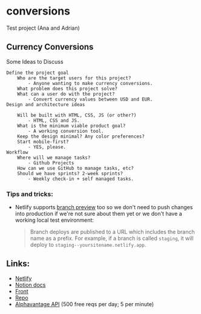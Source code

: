 # conversions
Test project (Ana and Adrian)

## Currency Conversions
Some Ideas to Discuss

	Define the project goal
		Who are the target users for this project? 
			- Anyone wanting to make currency conversions.
		What problem does this project solve?
		What can a user do with the project?
			- Convert currency values between USD and EUR.
	Design and architecture ideas
	
		Will be built with HTML, CSS, JS (or other?)
			- HTML, CSS and JS.
		What is the minimum viable product goal?
			- A working conversion tool.
		Keep the design minimal? Any color preferences? 
		Start mobile-first?
			- YES, please.
	Workflow 
		Where will we manage tasks? 
			- Github Projects
		How can we use GitHub to manage tasks, etc? 
		Should we have sprints? 2-week sprints? 
			- Weekly check-in + self managed tasks.

### Tips and tricks:
- Netlify supports [branch preview](https://docs.netlify.com/site-deploys/overview/?utm_campaign=featdaily21&utm_source=netlify&utm_medium=blog&utm_content=branch-deploys#branches-and-deploys) too so we don't need to push changes into production if we're not sure about them yet or we don't have a working local test environment:
	> Branch deploys are published to a URL which includes the branch name as a prefix. For example, if a branch is called `staging`, it will deploy to `staging--yoursitename.netlify.app`.

## Links:
- [Netlify](https://app.netlify.com/sites/conversionanad/)
- [Notion docs](https://www.notion.so/adrianskar/Netlify-02e4f548ef0746e68642c49ac3a449cd)
- [Front](https://conversionanad.netlify.app/)
- [Repo](https://github.com/AdrianSkar/conversions)
- [Alphavantage API](https://www.alphavantage.co/documentation/#currency-exchange) (500 free reqs per day; 5 per minute)

